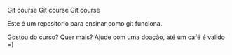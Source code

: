 Git course Git course Git course

Este é um repositorio para ensinar  como git funciona.

Gostou do curso? Quer mais? Ajude com uma doação, até um café é valido =)
